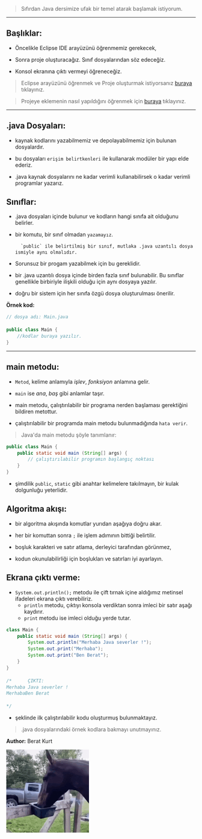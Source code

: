 > Sıfırdan Java dersimize ufak bir temel atarak başlamak istiyorum.

---

## Başlıklar:

* Öncelikle Eclipse IDE arayüzünü öğrenmemiz gerekecek,

* Sonra proje oluşturacağız. Sınıf dosyalarından söz edeceğiz.

* Konsol ekranına çıktı vermeyi öğreneceğiz.

> Eclipse arayüzünü öğrenmek ve Proje oluşturmak istiyorsanız [buraya](./texts/Proje%20Oluşturma.md) tıklayınız.

> Projeye eklemenin nasıl yapıldığını öğrenmek için [buraya](./texts/Ekleme%20Yapma.md) tıklayınız.

---

## .java Dosyaları:

* kaynak kodlarını yazabilmemiz ve depolayabilmemiz için bulunan dosyalardır.

* bu dosyaları `erişim belirtkenleri` ile kullanarak modüler bir yapı elde ederiz.

* .java kaynak dosyalarını ne kadar verimli kullanabilirsek o kadar verimli programlar yazarız.

## Sınıflar:

* .java dosyaları içinde bulunur ve kodların hangi sınıfa ait olduğunu belirler.

* bir komutu, bir sınıf olmadan `yazamayız`.

        `public` ile belirtilmiş bir sınıf, mutlaka .java uzantılı dosya ismiyle aynı olmalıdır.

* Sorunsuz bir progam yazabilmek için bu gereklidir.

* bir .java uzantılı dosya içinde birden fazla sınıf bulunabilir. Bu sınıflar genellikle birbiriyle ilişkili olduğu için aynı dosyaya yazılır.

* doğru bir sistem için her sınıfa özgü dosya oluşturulması önerilir.

**Örnek kod:**

```java
// dosya adı: Main.java

public class Main {
    //kodlar buraya yazılır.
}
```

---

## main metodu:

* `Metod`, kelime anlamıyla *işlev*, *fonksiyon* anlamına gelir.

* `main` ise *ana*, *baş* gibi anlamlar taşır.

* main metodu, çalıştırılabilir bir programa nerden başlaması gerektiğini bildiren metottur.

* çalıştırılabilir bir programda main metodu bulunmadığında `hata verir`.

> Java'da main metodu şöyle tanımlanır:

```java
public class Main {
    public static void main (String[] args) {
        // çalıştırılabilir programın başlangıç noktası
    }
}
```
* şimdilik `public`, `static` gibi anahtar kelimelere takılmayın, bir kulak dolgunluğu yeterlidir.

## Algoritma akışı:

* bir algoritma akışında komutlar yurıdan aşağıya doğru akar.

* her bir komuttan sonra `;` ile işlem adımının bittiği belirtilir.

* boşluk karakteri ve satır atlama, derleyici tarafından görünmez, 

* kodun okunulabilirliği için boşlukları ve satırları iyi ayarlayın.

## Ekrana çıktı verme:

* `System.out.println();` metodu ile çift tırnak içine aldığımız metinsel ifadeleri ekrana çıktı verebiliriz.
    - `println` metodu, çıktıyı konsola verdiktan sonra imleci bir satır aşağı kaydırır.
    - `print` metodu ise imleci olduğu yerde tutar.

```java
class Main {
    public static void main (String[] args) {
        System.out.println("Merhaba Java severler !");
        System.out.print("Merhaba");
        System.out.print("Ben Berat");
    }
}

/*      ÇIKTI:
Merhaba Java severler !
MerhabaBen Berat

*/
```

* şeklinde ilk çalıştırılabilir kodu oluşturmuş bulunmaktayız.

> .java dosyalarındaki örnek kodlara bakmayı unutmayınız.

**Author:** Berat Kurt

![Horse Reaction](./images/horse-stare.gif)